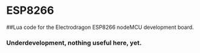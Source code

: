 # ESP8266
##Lua code for the Electrodragon ESP8266 nodeMCU development board.
### Underdevelopment, nothing useful here, yet.
